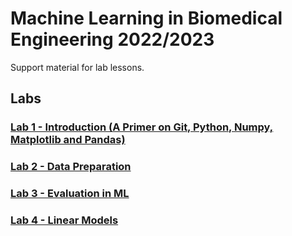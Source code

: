 # Machine Learning in Biomedical Engineering 2022/2023

Support material for lab lessons. 

## Labs
### [Lab 1 - Introduction (A Primer on Git, Python, Numpy, Matplotlib and Pandas)](/Lab%201/Lab%201%20-%20Introduction.ipynb)

### [Lab 2 - Data Preparation](/Lab%202/Lab%202%20-%20Data%20Preparation.ipynb)

### [Lab 3 - Evaluation in ML](/Lab%203/Lab%203%20-%20Evaluation%20in%20ML.ipynb)

### [Lab 4 - Linear Models](/Lab%204/Lab%204%20-%20Linear%20Models.ipynb)